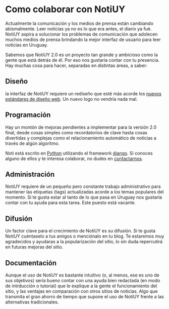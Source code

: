 # Como colaborar con NotiUY #

Actualmente la comunicación y los medios de prensa están cambiando abismalmente. Leer noticias ya no es lo que era antes, el diario ya fu&#279;. NotiUY aspira a solucionar los problemas de comunicación que adolecen muchos medios de prensa brindando la mejor interfaz de usuario para leer noticias en Uruguay.

Sabemos que NotiUY 2.0 es un proyecto tan grande y ambicioso como la gente que está detrás de él. Por eso nos gustaría contar con tu presencia. Hay muchas cosa para hacer, separadas en distintas áreas, a saber:

## Diseño ##

la interfaz de NotiUY requiere un rediseño que esté más acorde los [nuevos estándares de diseño web](http://www.webdesignfromscratch.com/current-style.cfm). Un nuevo logo no vendría nada mal.

## Programación ##

Hay un montón de mejoras pendientes a implementar para la versión 2.0 final, desde cosas simples como recordatorios de clave hasta cosas divertidas y complejas como el relacionamiento automático de noticias a través de algún algoritmo.

Noti está escrito en [Python](http://www.python.org) utilizando el framework [django](http://www.djangoproject.com). Si conoces alguno de ellos y te interesa colaborar, no dudes en [contactarnos](InformacionContacto.md).

## Administración ##

NotiUY requiere de un pequeño pero constante trabajo administrativo para mantener las etiquetas (tags) actualizadas acorde a los temas populares del momento. Si te gusta estar al tanto de lo que pasa en Uruguay nos gustaría contar con tu ayuda para esta tarea. Este puesto está vacante.

## Difusión ##

Un factor clave para el crecimiento de NotiUY es su difusión. Si te gusta NotiUY cuéntaselo a tus amigos o menciónalo en tu blog. Te estaremos muy agradecidos y ayudaras a la popularización del sitio, lo sin duda repercutirá en futuras mejoras del sitio.

## Documentación ##

Aunque el uso de NotiUY es bastante intuitivo (o, al menos, ese es uno de sus objetivos) sería bueno contar con una ayuda bien redactada (en modo de intrducción o tutorial) que le explique a la gente el funcionamiento del sitio, y las ventajas en comparación con otros sitios de noticias. Algo que transmita el gran ahorro de tiempo que supone el uso de NotiUY frente a las alternativas tradicionales.